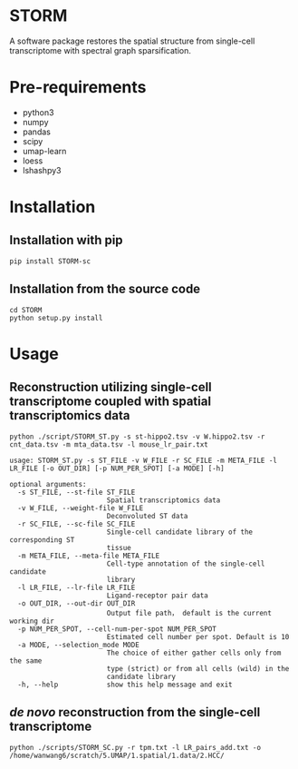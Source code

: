 # STORM
A software package restores the spatial structure from single-cell transcriptome with spectral graph sparsification.
# Pre-requirements
* python3
* numpy
* pandas
* scipy
* umap-learn
* loess
* lshashpy3
# Installation
## Installation with pip
```shell
pip install STORM-sc
```
## Installation from the source code
```shell
cd STORM
python setup.py install
```
# Usage
## Reconstruction utilizing single-cell transcriptome coupled with spatial transcriptomics data
```shell
python ./script/STORM_ST.py -s st-hippo2.tsv -v W.hippo2.tsv -r cnt_data.tsv -m mta_data.tsv -l mouse_lr_pair.txt
```
```
usage: STORM_ST.py -s ST_FILE -v W_FILE -r SC_FILE -m META_FILE -l LR_FILE [-o OUT_DIR] [-p NUM_PER_SPOT] [-a MODE] [-h] 

optional arguments:
  -s ST_FILE, --st-file ST_FILE
                        Spatial transcriptomics data
  -v W_FILE, --weight-file W_FILE
                        Deconvoluted ST data
  -r SC_FILE, --sc-file SC_FILE
                        Single-cell candidate library of the corresponding ST
                        tissue
  -m META_FILE, --meta-file META_FILE
                        Cell-type annotation of the single-cell candidate
                        library
  -l LR_FILE, --lr-file LR_FILE
                        Ligand-receptor pair data
  -o OUT_DIR, --out-dir OUT_DIR
                        Output file path， default is the current working dir
  -p NUM_PER_SPOT, --cell-num-per-spot NUM_PER_SPOT
                        Estimated cell number per spot. Default is 10
  -a MODE, --selection_mode MODE
                        The choice of either gather cells only from the same
                        type (strict) or from all cells (wild) in the
                        candidate library
  -h, --help            show this help message and exit                      
```
## *de novo* reconstruction from the single-cell transcriptome
```shell
python ./scripts/STORM_SC.py -r tpm.txt -l LR_pairs_add.txt -o /home/wanwang6/scratch/5.UMAP/1.spatial/1.data/2.HCC/

```

